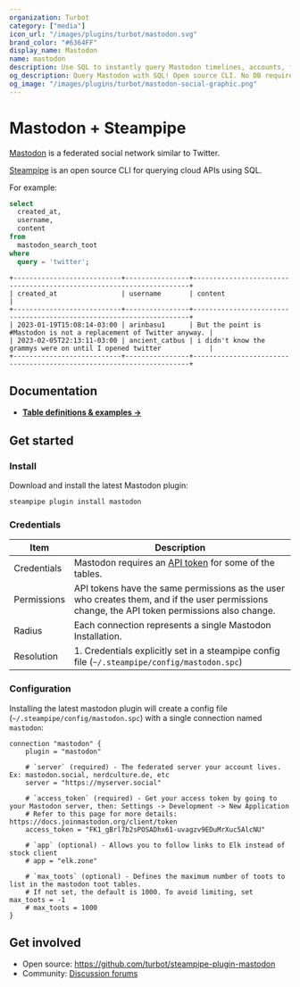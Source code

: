 ```yaml
---
organization: Turbot
category: ["media"]
icon_url: "/images/plugins/turbot/mastodon.svg"
brand_color: "#6364FF"
display_name: Mastodon
name: mastodon
description: Use SQL to instantly query Mastodon timelines, accounts, followers and more.
og_description: Query Mastodon with SQL! Open source CLI. No DB required.
og_image: "/images/plugins/turbot/mastodon-social-graphic.png"
---
```


# Mastodon + Steampipe

[Mastodon](https://joinmastodon.org/) is a federated social network similar to Twitter.

[Steampipe](https://steampipe.io/) is an open source CLI for querying cloud APIs using SQL.


For example:

```sql
select
  created_at,
  username,
  content
from
  mastodon_search_toot
where
  query = 'twitter';
```

```
+---------------------------+----------------+---------------------------------------------------------------------+
| created_at                | username       | content                                                             |
+---------------------------+----------------+---------------------------------------------------------------------+
| 2023-01-19T15:08:14-03:00 | arinbasu1      | But the point is  #Mastodon is not a replacement of Twitter anyway. |
| 2023-02-05T22:13:11-03:00 | ancient_catbus | i didn't know the grammys were on until I opened twitter            |
+---------------------------+----------------+---------------------------------------------------------------------+
```

## Documentation

- **[Table definitions & examples →](/plugins/turbot/mastodon/tables)**

## Get started

### Install

Download and install the latest Mastodon plugin:

```bash
steampipe plugin install mastodon
```

### Credentials

| Item        | Description                                                                                                                                   |
|-------------|-----------------------------------------------------------------------------------------------------------------------------------------------|
| Credentials | Mastodon requires an [API token](https://docs.joinmastodon.org/client/token/) for some of the tables.                                         |
| Permissions | API tokens have the same permissions as the user who creates them, and if the user permissions change, the API token permissions also change. |
| Radius      | Each connection represents a single Mastodon Installation.                                                                                    |
| Resolution  | 1. Credentials explicitly set in a steampipe config file (`~/.steampipe/config/mastodon.spc`)<br />                                           |

### Configuration

Installing the latest mastodon plugin will create a config file (`~/.steampipe/config/mastodon.spc`) with a single connection named `mastodon`:

```hcl
connection "mastodon" {
    plugin = "mastodon"

    # `server` (required) - The federated server your account lives. Ex: mastodon.social, nerdculture.de, etc
    server = "https://myserver.social"

    # `access_token` (required) - Get your access token by going to your Mastodon server, then: Settings -> Development -> New Application
    # Refer to this page for more details: https://docs.joinmastodon.org/client/token
    access_token = "FK1_gBrl7b2sPOSADhx61-uvagzv9EDuMrXuc5AlcNU"

    # `app` (optional) - Allows you to follow links to Elk instead of stock client
    # app = "elk.zone"

    # `max_toots` (optional) - Defines the maximum number of toots to list in the mastodon toot tables.
    # If not set, the default is 1000. To avoid limiting, set max_toots = -1
    # max_toots = 1000
}
```

## Get involved

* Open source: https://github.com/turbot/steampipe-plugin-mastodon
* Community: [Discussion forums](https://github.com/turbot/steampipe/discussions)
